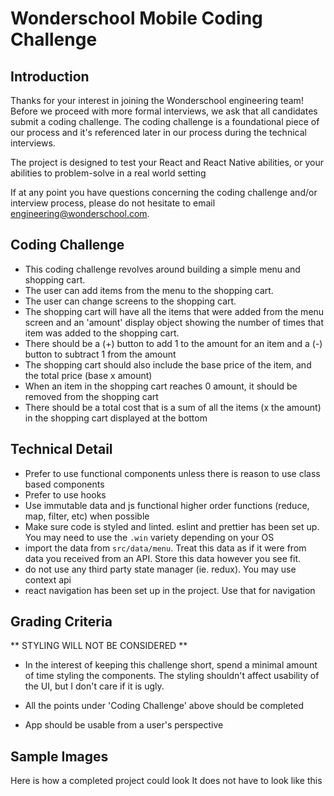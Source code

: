 # Wonderschool Mobile Coding Challenge

## Introduction

Thanks for your interest in joining the Wonderschool engineering team! Before we proceed with more
formal interviews, we ask that all candidates submit a coding challenge. The coding challenge is
a foundational piece of our process and it's referenced later in our process during the technical
interviews.

The project is designed to test your React and React Native abilities, or your abilities to problem-solve
in a real world setting

If at any point you have questions concerning the coding challenge and/or interview process, please
do not hesitate to email engineering@wonderschool.com.

## Coding Challenge
* This coding challenge revolves around building a simple menu and shopping cart.
* The user can add items from the menu to the shopping cart.
* The user can change screens to the shopping cart.
* The shopping cart will have all the items that were added from the menu screen and an 'amount' display object showing
the number of times that item was added to the shopping cart.
* There should be a (+) button to add 1 to the amount for an item and a (-) button to subtract 1 from the amount
* The shopping cart should also include the base price of the item, and the total price (base x amount)
* When an item in the shopping cart reaches 0 amount, it should be removed from the shopping cart
* There should be a total cost that is a sum of all the items (x the amount) in the shopping cart
displayed at the bottom

## Technical Detail
* Prefer to use functional components unless there is reason to use class based components
* Prefer to use hooks
* Use immutable data and js functional higher order functions (reduce, map, filter, etc) when possible
* Make sure code is styled and linted. eslint and prettier has been set up. You may need to use the `.win`
  variety depending on your OS
* import the data from `src/data/menu`. Treat this data as if it were from data you received from an API.
  Store this data however you see fit.
* do not use any third party state manager (ie. redux). You may use context api
* react navigation has been set up in the project. Use that for navigation

## Grading Criteria
** STYLING WILL NOT BE CONSIDERED **
* In the interest of keeping this challenge short, spend a minimal amount of time styling the components.
  The styling shouldn't affect usability of the UI, but I don't care if it is ugly.

* All the points under 'Coding Challenge' above should be completed

* App should be usable from a user's perspective

## Sample Images
Here is how a completed project could look
It does not have to look like this
